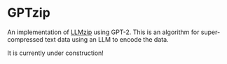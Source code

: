 # GPTzip

An implementation of [LLMzip](https://arxiv.org/abs/2306.04050) using GPT-2. This is an algorithm for super-compressed text data using an LLM to encode the data. 

It is currently under construction!